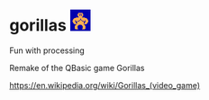 
# gorillas ![Alt text](gorilla.png?raw=true "Gorillas") 
Fun with processing

Remake of the QBasic game Gorillas 

https://en.wikipedia.org/wiki/Gorillas_(video_game)
